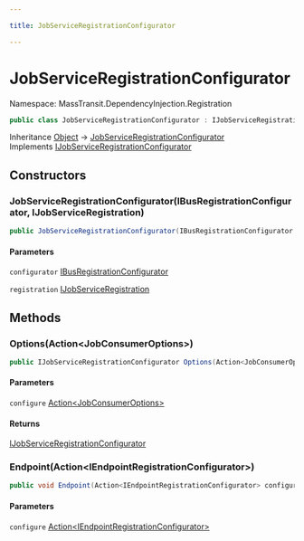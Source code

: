 ```yaml
---

title: JobServiceRegistrationConfigurator

---
```


# JobServiceRegistrationConfigurator

Namespace: MassTransit.DependencyInjection.Registration

```csharp
public class JobServiceRegistrationConfigurator : IJobServiceRegistrationConfigurator
```

Inheritance [Object](https://learn.microsoft.com/en-us/dotnet/api/system.object) → [JobServiceRegistrationConfigurator](../masstransit-dependencyinjection-registration/jobserviceregistrationconfigurator)<br/>
Implements [IJobServiceRegistrationConfigurator](../masstransit/ijobserviceregistrationconfigurator)

## Constructors

### **JobServiceRegistrationConfigurator(IBusRegistrationConfigurator, IJobServiceRegistration)**

```csharp
public JobServiceRegistrationConfigurator(IBusRegistrationConfigurator configurator, IJobServiceRegistration registration)
```

#### Parameters

`configurator` [IBusRegistrationConfigurator](../masstransit/ibusregistrationconfigurator)<br/>

`registration` [IJobServiceRegistration](../masstransit-configuration/ijobserviceregistration)<br/>

## Methods

### **Options(Action\<JobConsumerOptions\>)**

```csharp
public IJobServiceRegistrationConfigurator Options(Action<JobConsumerOptions> configure)
```

#### Parameters

`configure` [Action\<JobConsumerOptions\>](https://learn.microsoft.com/en-us/dotnet/api/system.action-1)<br/>

#### Returns

[IJobServiceRegistrationConfigurator](../masstransit/ijobserviceregistrationconfigurator)<br/>

### **Endpoint(Action\<IEndpointRegistrationConfigurator\>)**

```csharp
public void Endpoint(Action<IEndpointRegistrationConfigurator> configure)
```

#### Parameters

`configure` [Action\<IEndpointRegistrationConfigurator\>](https://learn.microsoft.com/en-us/dotnet/api/system.action-1)<br/>
